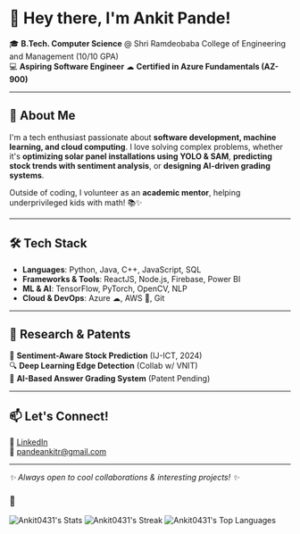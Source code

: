 # 👋 Hey there, I'm Ankit Pande!  

🎓 **B.Tech. Computer Science** @ Shri Ramdeobaba College of Engineering and Management (10/10 GPA)  
💻 **Aspiring Software Engineer**
☁ **Certified in Azure Fundamentals (AZ-900)**  

---

## 🚀 About Me  
I'm a tech enthusiast passionate about **software development, machine learning, and cloud computing**. I love solving complex problems, whether it's **optimizing solar panel installations using YOLO & SAM**, **predicting stock trends with sentiment analysis**, or **designing AI-driven grading systems**.  

Outside of coding, I volunteer as an **academic mentor**, helping underprivileged kids with math! 📚✨  

---

## 🛠 Tech Stack  
- **Languages**: Python, Java, C++, JavaScript, SQL  
- **Frameworks & Tools**: ReactJS, Node.js, Firebase, Power BI  
- **ML & AI**: TensorFlow, PyTorch, OpenCV, NLP  
- **Cloud & DevOps**: Azure ☁, AWS 🚀, Git  

---

## 📜 Research & Patents  
🔬 **Sentiment-Aware Stock Prediction** (IJ-ICT, 2024)  
🔍 **Deep Learning Edge Detection** (Collab w/ VNIT)  
📜 **AI-Based Answer Grading System** (Patent Pending)  

---

## 📫 Let's Connect!  
💼 [LinkedIn](https://www.linkedin.com/in/ankit-pande-31ap04)   
📧 pandeankitr@gmail.com  

---

_✨ Always open to cool collaborations & interesting projects! ✨_

### 🌱
![Ankit0431's Stats](https://github-readme-stats.vercel.app/api?username=Ankit0431&theme=nightowl&show_icons=true&hide_border=true&count_private=true)
![Ankit0431's Streak](https://github-readme-streak-stats.herokuapp.com/?user=Ankit0431&theme=nightowl&hide_border=true)
![Ankit0431's Top Languages](https://github-readme-stats.vercel.app/api/top-langs/?username=Ankit0431&theme=nightowl&show_icons=true&hide_border=true&layout=compact)
<!--

Here are some ideas to get you started:

- 🔭 I’m currently working on ...
- 🌱 I’m currently learning ...
- 👯 I’m looking to collaborate on ...
- 🤔 I’m looking for help with ...
- 💬 Ask me about ...
- 📫 How to reach me: ...
- 😄 Pronouns: ...
- ⚡ Fun fact: ...
-->
